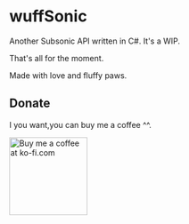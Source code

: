 # wuffSonic
Another Subsonic API written in C#. It's a WIP.

That's all for the moment.

Made with love and fluffy paws.

## Donate
I you want,you can buy me a coffee ^^.

<a href='https://ko-fi.com?i=1176CG98446O6' target='_blank'><img style='border:0px;width:140px;' src='https://az743702.vo.msecnd.net/cdn/btn3.png' border='0' alt='Buy me a coffee at ko-fi.com' /></a> 
